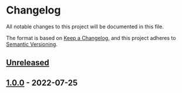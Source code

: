 # Changelog

All notable changes to this project will be documented in this file.

The format is based on [Keep a Changelog](https://keepachangelog.com/en/1.0.0/),
and this project adheres to [Semantic Versioning](https://semver.org/spec/v2.0.0.html).

## [Unreleased]

## [1.0.0] - 2022-07-25

[Unreleased]: https://github.com/patrickhayo/azr-tf-module-bastion-host/compare/1.0.0...HEAD

[1.0.0]: https://github.com/patrickhayo/azr-tf-module-bastion-host/compare/707e07f5be361f59b9b867e6381b6d364f9af44c...1.0.0
